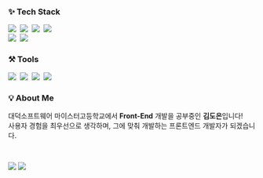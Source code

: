 <h3 align="left">✨ Tech Stack </h3>

<p align="left">
  <img src="https://img.shields.io/badge/HTML5-E34F26?style=flat-square&logo=html5&logoColor=white"/>&nbsp;
  <img src="https://img.shields.io/badge/CSS3-1572B6?style=flat-square&logo=css3&logoColor=white"/>&nbsp;
  <img src="https://img.shields.io/badge/JavaScript-F7DF1E?style=flat-square&logo=javascript&logoColor=black"/>&nbsp;
  <img src="https://img.shields.io/badge/React-61DAFB?style=flat-square&logo=React&logoColor=black"/>&nbsp;
  <br>
  <img src="https://img.shields.io/badge/Typescript-3178C6?style=flat-square&logo=Typescript&logoColor=white"/>&nbsp;
  <img src="https://img.shields.io/badge/styled components-DB7093?style=flat-square&logo=styled-components&logoColor=white"/>
</p>

<h3 align="left">⚒️ Tools </h3>
<p align="left">
  <img src="https://img.shields.io/badge/GitHub-181717?style=flat-square&logo=GitHub&logoColor=white"/>&nbsp;
  <img src="https://img.shields.io/badge/Figma-F24E1E?style=flat-square&logo=figma&logoColor=white"/>&nbsp;
  <img src="https://img.shields.io/badge/Notion-000000?style=flat-square&logo=notion&logoColor=white"/>&nbsp;
  <img src="https://img.shields.io/badge/Visual Studio Code-007ACC?style=flat-square&logo=Visual Studio Code&logoColor=white"/>&nbsp;
</p>

<h3 align="left">💡 About Me </h3>

<p align="left">대덕소프트웨어 마이스터고등학교에서 <b>Front-End</b> 개발을 공부중인 <b>김도은</b>입니다! <br> 사용자 경험을 최우선으로 생각하며, 그에 맞춰 개발하는 프론트엔드 개발자가 되겠습니다.</p>
<br>
<p align="left">
  <img src="https://github-readme-stats.vercel.app/api?username=ehdms42&show_icons=true&theme=radical"/> 
	<img src="https://github-readme-stats.vercel.app/api/top-langs/?username=ehdms42&layout=compact"><br><br>
</p>
